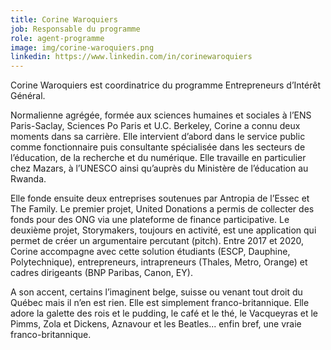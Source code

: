 ```yaml
---
title: Corine Waroquiers
job: Responsable du programme
role: agent-programme
image: img/corine-waroquiers.png
linkedin: https://www.linkedin.com/in/corinewaroquiers
---
```

Corine Waroquiers est coordinatrice du programme Entrepreneurs d’Intérêt Général.

Normalienne agrégée, formée aux sciences humaines et sociales à l’ENS Paris-Saclay, Sciences Po Paris et U.C. Berkeley, Corine a connu deux moments dans sa carrière. Elle intervient d’abord dans le service public comme fonctionnaire puis consultante spécialisée dans les secteurs de l’éducation, de la recherche et du numérique. Elle travaille en particulier chez Mazars, à l’UNESCO ainsi qu’auprès du Ministère de l’éducation au Rwanda.

Elle fonde ensuite deux entreprises soutenues par Antropia de l’Essec et The Family. Le premier projet, United Donations a permis de collecter des fonds pour des ONG via une plateforme de finance participative. Le deuxième projet, Storymakers, toujours en activité, est une application qui permet de créer un argumentaire percutant (pitch). Entre 2017 et 2020, Corine accompagne avec cette solution étudiants (ESCP, Dauphine, Polytechnique), entrepreneurs, intrapreneurs (Thales, Metro, Orange) et cadres dirigeants (BNP Paribas, Canon, EY).

A son accent, certains l’imaginent belge, suisse ou venant tout droit du Québec mais il n’en est rien. Elle est simplement franco-britannique. Elle adore la galette des rois et le pudding, le café et le thé, le Vacqueyras et le Pimms, Zola et Dickens, Aznavour et les Beatles... enfin bref, une vraie franco-britannique.